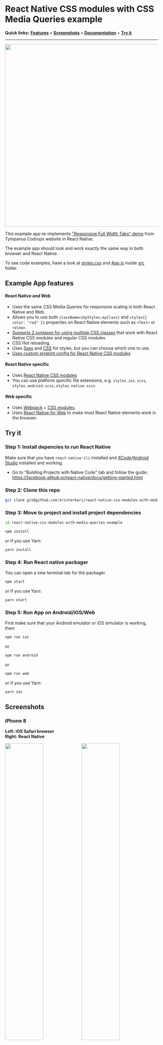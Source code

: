 # React Native CSS modules with CSS Media Queries example

**Quick links:** **[Features](#example-app-features)** • **[Screenshots](#screenshots)** • **[Documentation](https://github.com/kristerkari/react-native-css-modules#documentation)** • **[Try it](#try-it)**

---

<img src="screenshots/react-native-css-media-queries.gif" width="600">

This example app re-implements ["Responsive Full Width Tabs" demo](https://tympanus.net/Blueprints/FullWidthTabs/) from Tympanus Codrops website in React Native.

The example app should look and work exactly the same way in both browser and React Native.

To see code examples, have a look at [styles.css](/src/styles.css#L222) and [App.js](/src/App.js) inside [src](/src) folder.

## Example App features

#### React Native and Web

* Uses the same CSS Media Queries for responsive scaling in both React Native and Web.
* Allows you to use both `className={myStyles.myClass}` and `style={{ color: "red" }}` properties on React Native elements such as `<Text>` or `<View>`.
* [Supports 2 syntaxes for using multiple CSS classes](https://github.com/kristerkari/babel-plugin-react-native-classname-to-style#multiple-classes) that work with React Native CSS modules and regular CSS modules.
* CSS Hot reloading.
* Uses [Sass](src/Buttons.scss) and [CSS](src/ProfileCard.css) for styles, but you can choose which one to use.
* [Uses custom stylelint config for React Native CSS modules](https://github.com/kristerkari/stylelint-config-react-native-css-modules)

#### React Native specific

* Uses [React Native CSS modules](https://github.com/kristerkari/react-native-css-modules)
* You can use platform specific file extensions, e.g. `styles.ios.scss`, `styles.android.scss`, `styles.native.scss`.

#### Web specific

* Uses [Webpack](https://webpack.js.org/) + [CSS modules](https://github.com/css-modules/css-modules).
* Uses [React Native for Web](https://github.com/necolas/react-native-web) to make most React Native elements work in the browser.

## Try it

### Step 1: Install depencies to run React Native

Make sure that you have `react-native-cli` installed and [XCode](https://developer.apple.com/xcode/)/[Android Studio](https://developer.android.com/studio/index.html) installed and working.

* Go to "Building Projects with Native Code" tab and follow the guide: https://facebook.github.io/react-native/docs/getting-started.html

### Step 2: Clone this repo

```sh
git clone git@github.com:kristerkari/react-native-css-modules-with-media-queries-example.git
```

### Step 3: Move to project and install project dependencies

```sh
cd react-native-css-modules-with-media-queries-example
```

```sh
npm install
```

or if you use Yarn:

```sh
yarn install
```

### Step 4: Run React native packager

You can open a new terminal tab for the packager.

```sh
npm start
```

or if you use Yarn:

```sh
yarn start
```

### Step 5: Run App on Android/iOS/Web

First make sure that your Android emulator or iOS simulator is working, then:

```sh
npm run ios
```

or

```sh
npm run android
```

or

```sh
npm run web
```

or if you use Yarn:

```sh
yarn ios
```

## Screenshots

### iPhone 8

**Left: iOS Safari browser**<br>
**Right: React Native**

<img src="screenshots/iphone-browser-portrait.png" width="50%"><img src="screenshots/iphone-native-portrait.png" width="50%">
<img src="screenshots/iphone-browser-landscape.png" width="50%"><img src="screenshots/iphone-native-landscape.png" width="50%">

### iPad 5G

**Left: iOS Safari browser**<br>
**Right: React Native**

<img src="screenshots/ipad-browser-portrait.png" width="50%"><img src="screenshots/ipad-native-portrait.png" width="50%">
<img src="screenshots/ipad-browser-landscape.png" width="50%"><img src="screenshots/ipad-native-landscape.png" width="50%">

### Android Nexus 5X

**Left: Android Chrome browser**<br>
**Right: React Native**

<img src="screenshots/android-browser-portrait.png" width="50%"><img src="screenshots/android-native-portrait.png" width="50%">
<img src="screenshots/android-browser-landscape.png" width="50%"><img src="screenshots/android-native-landscape.png" width="50%">
